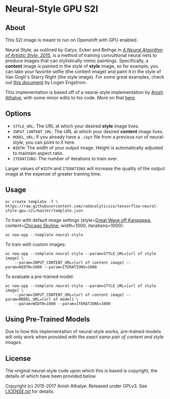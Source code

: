 # Neural-Style GPU S2I

## About

This S2I image is meant to run on Openshift with GPU enabled.

Neural Style, as outlined by Gatys, Ecker and Bethge in _[A Neural Algorithm of Artistic Style, 2015](https://arxiv.org/pdf/1508.06576v2.pdf)_, is a method of training convultional neural nets to produce images that can stylistically mimic paintings. Specifically, a **content** image is painted in the style of **style** image, so for example, you can take your favorite selfie (the content image) and paint it in the style of Van Gogh's Starry Night (the style image). For some great examples, check out [this document](https://github.com/lengstrom/fast-style-transfer/blob/master/README.md) by Logan Engstrom.  

This implementation is based off of a neural-style implementation by [Anish Athalye](https://github.com/anishathalye/neural-style), with some minor edits to his code. More on that [here](https://github.com/RobGeada/neural-style).

## Options
* `STYLE_URL`: The URL at which your desired **style** image lives.
* `INPUT_CONTENT_URL`: The URL at which your desired **content** image lives.
* `MODEL_URL`: If you already have a `.ckpt` file from a previous run of neural-style, you can point to it here.
* `WIDTH`: The width of your output image. Height is automatically adjusted to maintain aspect ratio. 
* `ITERATIONS`: The number of iterations to train over.

Larger values of `WIDTH` and `ITERATIONS` will increase the quality of the output image at the expense of greater training time.

## Usage
```
oc create template -f \
https://raw.githubusercontent.com/radanalyticsio/tensorflow-neural-style-gpu-s2i/master/template.json
```
To train with default image settings (style=[Great Wave off Kanagawa](https://upload.wikimedia.org/wikipedia/commons/thumb/a/a5/Tsunami_by_hokusai_19th_century.jpg/1200px-Tsunami_by_hokusai_19th_century.jpg), content=[Chicago Skyline](https://upload.wikimedia.org/wikipedia/commons/thumb/5/5f/Chicago_from_North_Avenue_Beach_June_2015_panorama_2.jpg/800px-Chicago_from_North_Avenue_Beach_June_2015_panorama_2.jpg), width=1000, iterations=1000):
```
oc new-app --template neural-style
```
To train with custom images:
```
oc new-app --template neural-style --param=STYLE_URL=[url of style image] \
	--param=INPUT_CONTENT_URL=[url of content image] --param=WIDTH=1000 --param=ITERATIONS=1000
```

To evaluate a pre-trained model:
```
oc new-app --template neural-style --param=STYLE_URL=[url of style image] \
	--param=INPUT_CONTENT_URL=[url of content image] --param=MODEL_URL=[url of model] \
	--param=WIDTH=1000 --param=ITERATIONS=1000
```

## Using Pre-Trained Models
Due to how this implementation of neural-style works, pre-trained models will only work when provided with the _exact same pair of content and style images_. 

## License
The original neural-style code upon which this is based is copyright, the details of which have been provided below.

Copyright (c) 2015-2017 Anish Athalye. Released under GPLv3. See
[LICENSE.txt](https://github.com/RobGeada/neural-style/blob/master/LICENSE.txt) for details.
